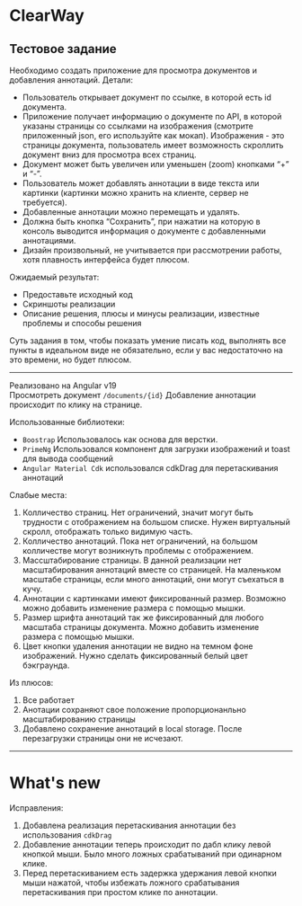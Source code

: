 # ClearWay
## Тестовое задание

Необходимо создать приложение для просмотра документов и добавления аннотаций.
Детали:
* Пользователь открывает документ по ссылке, в которой есть id документа.
* Приложение получает информацию о документе по API, в которой указаны
страницы со ссылками на изображения (смотрите приложенный json, его
используйте как мокап). Изображения - это страницы документа, пользователь
имеет возможность скроллить документ вниз для просмотра всех страниц.
* Документ может быть увеличен или уменьшен (zoom) кнопками “+” и “-”.
* Пользователь может добавлять аннотации в виде текста или картинки (картинки
можно хранить на клиенте, сервер не требуется).
* Добавленные аннотации можно перемещать и удалять.
* Должна быть кнопка “Сохранить”, при нажатии на которую в консоль выводится
информация о документе с добавленными аннотациями.
* Дизайн произвольный, не учитывается при рассмотрении работы, хотя
плавность интерфейса будет плюсом.

Ожидаемый результат:
* Предоставьте исходный код
* Скриншоты реализации
* Описание решения, плюсы и минусы реализации, известные проблемы и
способы решения

Суть задания в том, чтобы показать умение писать код, выполнять все пункты в
идеальном виде не обязательно, если у вас недостаточно на это времени, но будет
плюсом.

---

Реализовано на Angular v19  
Просмотреть документ `/documents/{id}`
Добавление аннотации происходит по клику на странице.

Использованные библиотеки:
* `Boostrap` Использовалось как основа для верстки.
* `PrimeNg`  Использовался компонент для загрузки изображений и toast для вывода сообщений
* `Angular Material Cdk` использовался cdkDrag для перетаскивания аннотаций

Слабые места:
1. Колличество страниц. Нет ограничений, значит могут быть трудности с отображением на большом списке. Нужен виртуальный скролл, отображать только видимую часть.
2. Колличество аннотаций. Пока нет ограничений, на большом колличестве могут возникнуть проблемы с отображением.
3. Массштабирование страницы. В данной реализации нет масштабирования аннотаций вместе со страницей. На маленьком масштабе страницы, если много аннотаций, они могут съехаться в кучу.
4. Аннотации с картинками имеют фиксированный размер. Возможно можно добавить изменение размера с помощью мышки.
5. Размер шрифта аннотаций так же фиксированный для любого масштаба страницы документа. Можно добавить изменение размера с помощью мышки.
6. Цвет кнопки удаления аннотации не видно на темном фоне изображений. Нужно сделать фиксированный белый цвет бэкграунда.

Из плюсов:
1. Все работает
2. Анотации сохраняют свое положение пропорционанльно масштабированию страницы
3. Добавлено сохранение аннотаций в local storage. После перезагрузки страницы они не исчезают.

---
# What's new

Исправления:
1. Добавлена реализация перетаскивания аннотации без использования `cdkDrag`
2. Добавление аннотации теперь происходит по дабл клику левой кнопкой мыши. Было много ложных срабатываний при одинарном клике.
3. Перед перетаскиванием есть задержка удержания левой кнопки мыши нажатой, чтобы избежать ложного срабатывания перетаскивания при простом клике по аннотации.
